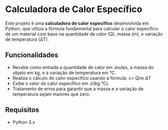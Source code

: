 # Calculadora de Calor Específico

Este projeto é uma **calculadora de calor específico** desenvolvida em Python, que utiliza a fórmula fundamental para calcular o calor específico de um material com base na quantidade de calor (Q), massa (m), e variação de temperatura (ΔT).

## Funcionalidades
- Recebe como entrada a quantidade de calor em Joules, a massa do objeto em kg, e a variação de temperatura em °C.
- Realiza o cálculo do calor específico usando a fórmula:
  c= Q/m⋅ΔT
- Exibe o valor do calor específico em J/(kg °C).
- Tratamento de erros para garantir que a massa e a variação de temperatura sejam maiores que zero.

## Requisitos
- Python 3.x

